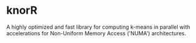 # knorR

A highly optimized and fast library for computing k-means in parallel with accelerations for Non-Uniform Memory Access ('NUMA') architectures.
